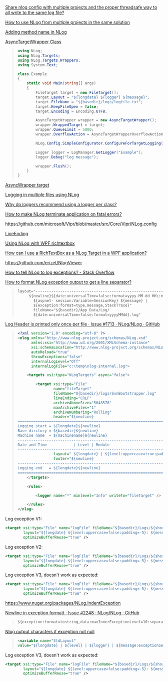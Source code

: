 [Share nlog config with multiple projects and the proper threadsafe way to all write to the same log file?](https://stackoverflow.com/questions/13854426/share-nlog-config-with-multiple-projects-and-the-proper-threadsafe-way-to-all-wr)

[How to use NLog from multiple projects in the same solution](https://stackoverflow.com/questions/29188721/how-to-use-nlog-from-multiple-projects-in-the-same-solution)

[Adding method name in NLog](https://stackoverflow.com/questions/21949078/adding-method-name-in-nlog)

[AsyncTargetWrapper Class](https://nlog-project.org/documentation/v2.0.1/html/T_NLog_Targets_Wrappers_AsyncTargetWrapper.htm#:~:text=You%20should%20wrap%20targets%20that%20spend%20a%20non-trivial,to%20the%20%3Ctargets%2F%3E%20element%20in%20the%20configuration%20file.)

> ```c#
> using NLog;
> using NLog.Targets;
> using NLog.Targets.Wrappers;
> using System.Text;
> 
> class Example
> {
>     static void Main(string[] args)
>     {
>         FileTarget target = new FileTarget();
>         target.Layout = "${longdate} ${logger} ${message}";
>         target.FileName = "${basedir}/logs/logfile.txt";
>         target.KeepFileOpen = false;
>         target.Encoding = Encoding.UTF8;
> 
>         AsyncTargetWrapper wrapper = new AsyncTargetWrapper();
>         wrapper.WrappedTarget = target;
>         wrapper.QueueLimit = 5000;
>         wrapper.OverflowAction = AsyncTargetWrapperOverflowAction.Discard;
> 
>         NLog.Config.SimpleConfigurator.ConfigureForTargetLogging(wrapper, LogLevel.Debug);
> 
>         Logger logger = LogManager.GetLogger("Example");
>         logger.Debug("log message");
> 
>         wrapper.Flush();
>     }
> }
> ```

[AsyncWrapper target](https://github.com/nlog/NLog/wiki/AsyncWrapper-target)

[Logging in multiple files using NLog](https://stackoverflow.com/questions/20352325/logging-in-multiple-files-using-nlog)

[Why do loggers recommend using a logger per class?](https://stackoverflow.com/questions/3143929/why-do-loggers-recommend-using-a-logger-per-class)

[How to make NLog terminate application on fatal errors?](https://stackoverflow.com/questions/19225402/how-to-make-nlog-terminate-application-on-fatal-errors)

https://github.com/microsoft/Vipr/blob/master/src/Core/Vipr/NLog.config

[LineEnding](https://nlog-project.org/documentation/v4.4.0/html/P_NLog_Targets_FileTarget_LineEnding.htm)

[Using NLog with WPF richtextbox](https://stackoverflow.com/questions/48809045/using-nlog-with-wpf-richtextbox)

[How can I use a RichTextBox as a NLog Target in a WPF application?](https://stackoverflow.com/questions/6617689/how-can-i-use-a-richtextbox-as-a-nlog-target-in-a-wpf-application)

https://github.com/erizet/NlogViewer

[How to tell NLog to log exceptions? - Stack Overflow](https://stackoverflow.com/questions/9199073/how-to-tell-nlog-to-log-exceptions)

[How to format NLog exception output to get a line separator?](https://stackoverflow.com/questions/44654276/how-to-format-nlog-exception-output-to-get-a-line-separator)

> ```xml
> layout="-------------------------------------------------------------- 
>      ${newline}${date:universalTime=false:format=yyyy-MM-dd HH\:mm\:ss}| 
>        ${aspnet- session:Variable=SessionKey} ${message} | 
>        ${exception:format=type,message,StackTrace}" 
>        fileName="${basedir}/App_Data/Log/ 
>        ${date:universalTime=false:format=yyyyMMdd}.log"
> ```

[Log Header is printed only once per file · Issue #1713 · NLog/NLog · GitHub](https://github.com/NLog/NLog/issues/1713)

> ```xml
> <?xml version="1.0" encoding="utf-8" ?>
> <nlog xmlns="http://www.nlog-project.org/schemas/NLog.xsd"
>       xmlns:xsi="http://www.w3.org/2001/XMLSchema-instance"
>       xsi:schemaLocation="http://www.nlog-project.org/schemas/NLog.xsd NLog.xsd"
>       autoReload="true"
>       throwExceptions="false"
>       internalLogLevel="Off"
>       internalLogFile="c:\temp\nlog-internal.log">
> 
>     <targets xsi:type="NLogTargets" async="false">
> 
>         <target xsi:type="File"
>                 name="fileTarget"
>                 fileName="${basedir}/logs/SvnBootstrapper.log"
>                 lineEnding="CRLF"
>                 archiveAboveSize="5048576"
>                 maxArchiveFiles="1"
>                 archiveNumbering="Rolling"
>                 header="${newline}
> ======================================================================================================================================================${newline}
> Logging start = ${longdate}${newline}
> Base dirctory = ${basedir}${newline}
> Machine name  = ${machinename}${newline}
> ------------------------------------------------------------------------------------------------------------------------------------------------------${newline}
> Date and Time            | Level | Module                                                | Message${newline}
> ------------------------------------------------------------------------------------------------------------------------------------------------------"
>                 layout=" ${longdate} | ${level:uppercase=true:padding=-5} | ${Logger:shortName=true:padding=20} | ${callsite:includeSourcePath=false:className=false:padding=30:fixedLength=true} | ${message} ${exception:format=message}"
>                 footer="${newline}
> ------------------------------------------------------------------------------------------------------------------------------------------------------${newline}
> Logging end   = ${longdate}${newline}
> ======================================================================================================================================================" />
>     </targets>
> 
>     <rules>
> 
>         <logger name="*" minlevel="Info" writeTo="fileTarget" />
> 
>     </rules>
> </nlog>
> ```

Log exception V1:

```xml
<target xsi:type="File" name="logFile" fileName="${basedir}/Logs/${shortdate}.log"
        layout="${longdate} ${level:uppercase=false:padding=-5}: ${message} {exception:format=tostring}"
        optimizeBufferReuse="true" />
```

Log exception V2:

```xml
<target xsi:type="File" name="logFile" fileName="${basedir}/Logs/${shortdate}.log"
        layout="${longdate} ${level:uppercase=false:padding=-5}: ${message}${newline}${exception:format=tostring}"
        optimizeBufferReuse="true" />
```

Log exception V3, doesn't work as expected:

```xml
<target xsi:type="File" name="logFile" fileName="${basedir}/Logs/${shortdate}.log"
        layout="${longdate} ${level:uppercase=false:padding=-5}: ${message}{exception:format=newline,tostring}"
        optimizeBufferReuse="true" />
```

https://www.nuget.org/packages/NLog.IndentException

[Newline in exception formatt · Issue #2248 · NLog/NLog · GitHub](https://github.com/NLog/NLog/issues/2248)

> ```xml
> ${exception:format=tostring,data:maxInnerExceptionLevel=10:separator=\r\n}
> ```

[Nlog output characters if exception not null](https://stackoverflow.com/questions/34139072/nlog-output-characters-if-exception-not-null)

> ```xml
> <variable name="StdLayout" 
> value="${longdate} | ${level} | ${logger} | ${message:exceptionSeparator= }${exception:format=tostring}" />
> ```

Log exception V3, doesn't work as expected:

```xml
<target xsi:type="File" name="logFile" fileName="${basedir}/Logs/${shortdate}.log"
        layout="${longdate} ${level:uppercase=false:padding=-5}: ${message}${message:exceptionSeparator=${newline}}{exception:format=tostring}"
        optimizeBufferReuse="true" />
```
